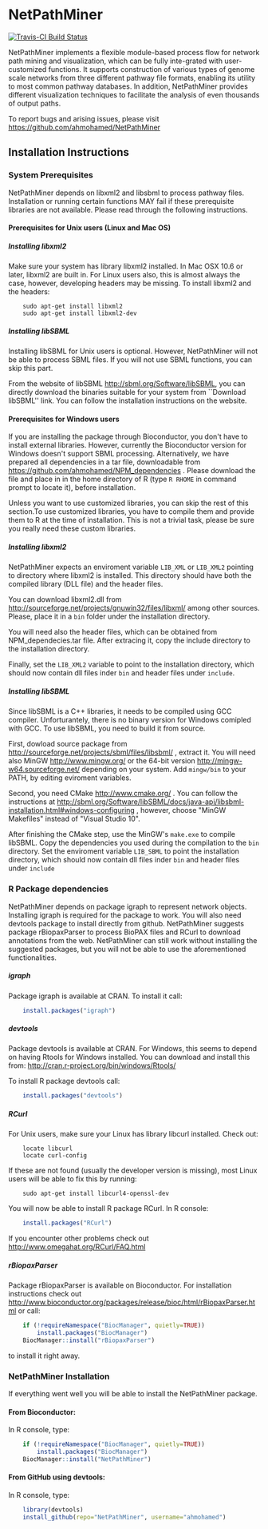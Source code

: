 # NetPathMiner
[![Travis-CI Build Status](https://travis-ci.org/ahmohamed/NetPathMiner.svg?branch=master)](https://travis-ci.org/ahmohamed/NetPathMiner)

NetPathMiner implements a flexible module-based process flow for network path mining and visualization,
which can be fully inte-grated with user-customized functions. 
It supports construction of various types of genome scale networks from three different pathway 
file formats, enabling its utility to most common pathway databases. 
In addition, NetPathMiner provides different visualization techniques to facilitate the analysis of even 
thousands of output paths.

To report bugs and arising issues, please visit https://github.com/ahmohamed/NetPathMiner

## Installation Instructions

### System Prerequisites
NetPathMiner depends on libxml2 and libsbml to process pathway files. Installation or running 
certain functions MAY fail if these prerequisite libraries are
not available. Please read through the following instructions.

#### Prerequisites for Unix users (Linux and Mac OS)
##### Installing libxml2
Make sure your system has library libxml2 installed. In Mac OSX 10.6 or later, libxml2
are built in. For Linux users also, this is almost always the case, however, developing headers
may be missing. To install libxml2 and the headers:

```Shell
    sudo apt-get install libxml2   
    sudo apt-get install libxml2-dev   
```

##### Installing libSBML 
Installing libSBML for Unix users is optional. However, NetPathMiner will not be able to process SBML
files. If you will not use SBML functions, you can skip this part. 

From the website of libSBML http://sbml.org/Software/libSBML, you can directly download the
binaries suitable for your system from ``Download libSBML'' link. You can follow the installation instructions
on the website.

#### Prerequisites for Windows users
If you are installing the package through Bioconductor, you don't have to install external libraries. However, currently the Bioconductor version for Windows doesn't support SBML processing. Alternatively, we have prepared all dependencies in a tar file, downloadable from https://github.com/ahmohamed/NPM_dependencies . Please download the file and place in in the home directory of R (type <code>R RHOME</code> in command prompt to locate it), before installation.

Unless you want to use customized libraries, you can skip the rest of this section.To use customized libraries, you have to compile them and provide them to R at the time of installation. This is not a trivial task, please be sure you really need these custom libraries.

##### Installing libxml2
NetPathMiner expects an enviroment variable `LIB_XML` or `LIB_XML2` pointing to directory where 
libxml2 is installed. This directory should have both the compiled library (DLL file) and the header files.

You can download libxml2.dll from http://sourceforge.net/projects/gnuwin32/files/libxml/ among other sources.
Please, place it in a `bin` folder under the installation directory.

You will need also the header files, which can be obtained from NPM_dependecies.tar file. After extracing it, copy
the include directory to the installation directory.

Finally, set the `LIB_XML2` variable to point to the installation directory, which should now contain dll files inder `bin` 
and header files under `include`.

##### Installing libSBML
Since libSBML is a C++ libraries, it needs to be compiled using GCC compiler. Unforturantely, there is no binary
version for Windows comipled with GCC. To use libSBML, you need to build it from source.

First, dowload source package from http://sourceforge.net/projects/sbml/files/libsbml/ , extract it. You will
need also MinGW http://www.mingw.org/ or the 64-bit version http://mingw-w64.sourceforge.net/ depending on your system.
Add `mingw/bin` to your PATH, by editing eviroment variables.

Second, you need CMake http://www.cmake.org/ . You can follow the instructions at http://sbml.org/Software/libSBML/docs/java-api/libsbml-installation.html#windows-configuring , however, choose "MinGW Makefiles" instead of "Visual Studio 10".

After finishing the CMake step, use the MinGW's `make.exe` to compile libSBML. Copy the dependencies you used
during the compilation to the `bin` directory. Set the enviroment variable `LIB_SBML` to point the installation 
directory, which should now contain dll files inder `bin` and header files under `include`


### R Package dependencies
NetPathMiner depends on package igraph to represent network objects. Installing igraph is required for the package 
to work. You will also need devtools package to install directly from github.
NetPathMiner suggests package rBiopaxParser to process BioPAX files and RCurl to download annotations from the web. NetPathMiner can still work without installing the suggested packages, but you will not be able to use the aforementioned functionalities.

##### igraph
Package igraph is available at CRAN. To install it call:
```r
    install.packages("igraph")
```

##### devtools
Package devtools is available at CRAN. For Windows, this seems to depend on
having Rtools for Windows installed. You can download and install this from:
http://cran.r-project.org/bin/windows/Rtools/

To install R package devtools call:
```r
    install.packages("devtools")
```

##### RCurl
For Unix users, make sure your Linux has library libcurl installed. Check out:

```Shell
    locate libcurl   
    locate curl-config
```

If these are not found (usually the developer version is missing), most Linux
users will be able to fix this by running:
```Shell
    sudo apt-get install libcurl4-openssl-dev
```

You will now be able to install R package RCurl. In R console:
```r
    install.packages("RCurl")
```

If you encounter other problems check out http://www.omegahat.org/RCurl/FAQ.html

##### rBiopaxParser
Package rBiopaxParser is available on Bioconductor. For installation instructions check 
out http://www.bioconductor.org/packages/release/bioc/html/rBiopaxParser.html or
call:

```r
    if (!requireNamespace("BiocManager", quietly=TRUE))
        install.packages("BiocManager")
    BiocManager::install("rBiopaxParser")  
```

to install it right away.

### NetPathMiner Installation
If everything went well you will be able to install the NetPathMiner package.

#### From Bioconductor:
In R console, type:

```r
    if (!requireNamespace("BiocManager", quietly=TRUE))
        install.packages("BiocManager")
    BiocManager::install("NetPathMiner")  
```


#### From GitHub using devtools:
In R console, type:

```r
    library(devtools)   
    install_github(repo="NetPathMiner", username="ahmohamed")
```
